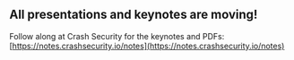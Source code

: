 ## All presentations and keynotes are moving!

Follow along at Crash Security for the keynotes and PDFs:
[https://notes.crashsecurity.io/notes](https://notes.crashsecurity.io/notes)
